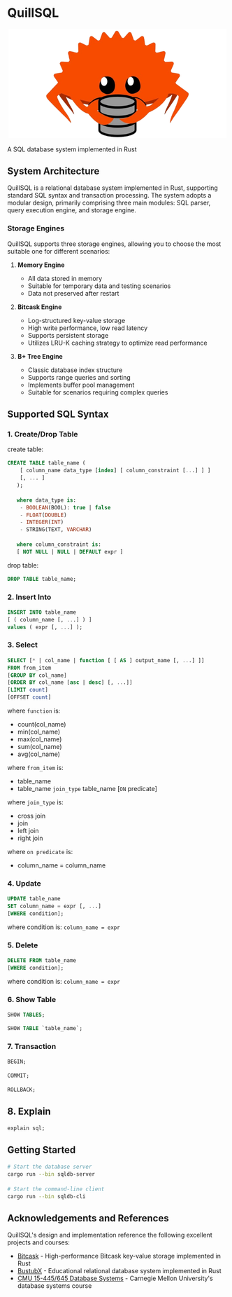 # QuillSQL

<div align="center">
  <img src="/public/rust-db.png" alt="QuillSQL Cover" width="500"/>
</div>

A SQL database system implemented in Rust

## System Architecture

QuillSQL is a relational database system implemented in Rust, supporting standard SQL syntax and transaction processing. The system adopts a modular design, primarily comprising three main modules: SQL parser, query execution engine, and storage engine.

### Storage Engines

QuillSQL supports three storage engines, allowing you to choose the most suitable one for different scenarios:

1. **Memory Engine**
   - All data stored in memory
   - Suitable for temporary data and testing scenarios
   - Data not preserved after restart

2. **Bitcask Engine**
   - Log-structured key-value storage
   - High write performance, low read latency
   - Supports persistent storage
   - Utilizes LRU-K caching strategy to optimize read performance

3. **B+ Tree Engine**
   - Classic database index structure
   - Supports range queries and sorting
   - Implements buffer pool management
   - Suitable for scenarios requiring complex queries

## Supported SQL Syntax

### 1. Create/Drop Table
create table:
```sql
CREATE TABLE table_name (
    [ column_name data_type [index] [ column_constraint [...] ] ]
    [, ... ]
   );

   where data_type is:
    - BOOLEAN(BOOL): true | false
    - FLOAT(DOUBLE)
    - INTEGER(INT)
    - STRING(TEXT, VARCHAR)

   where column_constraint is:
   [ NOT NULL | NULL | DEFAULT expr ]
```
drop table:
```sql
DROP TABLE table_name;
```

### 2. Insert Into
```sql
INSERT INTO table_name
[ ( column_name [, ...] ) ]
values ( expr [, ...] );
```

### 3. Select
```sql
SELECT [* | col_name | function [ [ AS ] output_name [, ...] ]]
FROM from_item
[GROUP BY col_name]
[ORDER BY col_name [asc | desc] [, ...]]
[LIMIT count]
[OFFSET count]
```

where `function` is:
* count(col_name)
* min(col_name)
* max(col_name)
* sum(col_name)
* avg(col_name)

where `from_item` is:
* table_name
* table_name `join_type` table_name [`ON` predicate]

where `join_type` is:
* cross join
* join
* left join
* right join

where `on predicate` is:
* column_name = column_name

### 4. Update
```sql
UPDATE table_name
SET column_name = expr [, ...]
[WHERE condition];
```
where condition is: `column_name = expr`

### 5. Delete
```sql
DELETE FROM table_name
[WHERE condition];
```
where condition is: `column_name = expr`

### 6. Show Table
```sql
SHOW TABLES;
```

```sql
SHOW TABLE `table_name`;
```

### 7. Transaction

```
BEGIN;

COMMIT;

ROLLBACK;
```

## 8. Explain
```
explain sql;
```

## Getting Started

```bash
# Start the database server
cargo run --bin sqldb-server

# Start the command-line client
cargo run --bin sqldb-cli
```

## Acknowledgements and References

QuillSQL's design and implementation reference the following excellent projects and courses:

- [Bitcask](https://github.com/dragonquest/bitcask) - High-performance Bitcask key-value storage implemented in Rust
- [BustubX](https://github.com/systemxlabs/bustubx) - Educational relational database system implemented in Rust
- [CMU 15-445/645 Database Systems](https://15445.courses.cs.cmu.edu/) - Carnegie Mellon University's database systems course
